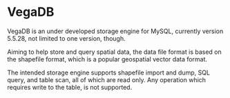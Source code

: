 VegaDB
========
VegaDB is an under developed storage engine for MySQL, currently version 5.5.28, not limited to one version, though.

Aiming to help store and query spatial data, the data file format is based on the shapefile format, which is a popular geospatial vector data format. 

The intended storage engine supports shapefile import and dump, SQL query, and table scan, all of which are read only. Any operation which requires write to the table, is not supported. 


